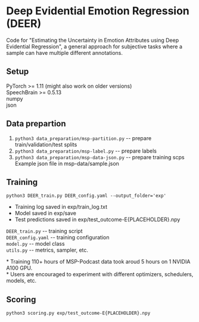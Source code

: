 # Deep Evidential Emotion Regression (DEER)

Code for "Estimating the Uncertainty in Emotion Attributes using Deep Evidential Regression", a general approach for subjective tasks where a sample can have multiple different annotations.

## Setup
PyTorch >= 1.11 (might also work on older versions)  
SpeechBrain >= 0.5.13   
numpy  
json  

## Data prepartion
1. `python3 data_preparation/msp-partition.py` -- prepare train/validation/test splits
2. `python3 data_preparation/msp-label.py` -- prepare labels
3. `python3 data_preparation/msp-data-json.py` -- prepare training scps  
    Example json file in msp-data/sample.json

## Training
`python3 DEER_train.py DEER_config.yaml --output_folder='exp'`  
  - Training log saved in exp/train_log.txt  
  - Model saved in exp/save  
  - Test predictions saved in exp/test_outcome-E{PLACEHOLDER}.npy  
  
  
  `DEER_train.py` -- training script  
  `DEER_config.yaml` -- training configuration  
  `model.py` -- model class  
  `utils.py` -- metrics, sampler, etc.  

  \* Training 110+ hours of MSP-Podcast data took aroud 5 hours on 1 NVIDIA A100 GPU.  
  \* Users are encouraged to experiment with different optimizers, schedulers, models, etc.

## Scoring
`python3 scoring.py exp/test_outcome-E{PLACEHOLDER}.npy`
